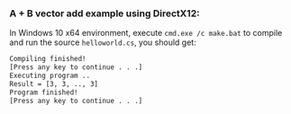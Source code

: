 ### A + B vector add example using DirectX12:

In Windows 10 x64 environment, execute `cmd.exe /c make.bat` to compile and run the source `helloworld.cs`, you should get:

```sh
Compiling finished!
[Press any key to continue . . .]
Executing program ..
Result = [3, 3, .., 3]
Program finished!
[Press any key to continue . . .]
```
